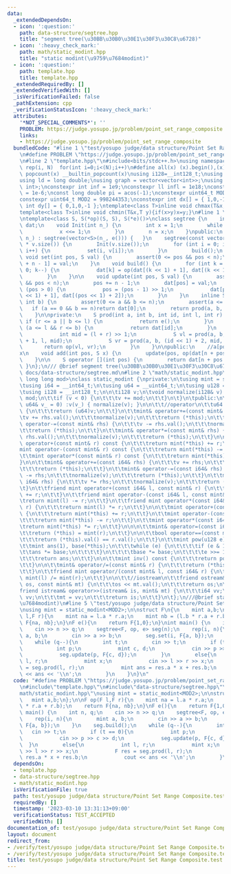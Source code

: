 ```yaml
---
data:
  _extendedDependsOn:
  - icon: ':question:'
    path: data-structure/segtree.hpp
    title: "segment tree(\u30BB\u30B0\u30E1\u30F3\u30C8\u6728)"
  - icon: ':heavy_check_mark:'
    path: math/static_modint.hpp
    title: "static modint(\u9759\u7684modint)"
  - icon: ':question:'
    path: template.hpp
    title: template.hpp
  _extendedRequiredBy: []
  _extendedVerifiedWith: []
  _isVerificationFailed: false
  _pathExtension: cpp
  _verificationStatusIcon: ':heavy_check_mark:'
  attributes:
    '*NOT_SPECIAL_COMMENTS*': ''
    PROBLEM: https://judge.yosupo.jp/problem/point_set_range_composite
    links:
    - https://judge.yosupo.jp/problem/point_set_range_composite
  bundledCode: "#line 1 \"test/yosupo judge/data structure/Point Set Range Composite.test.cpp\"\
    \n#define PROBLEM \"https://judge.yosupo.jp/problem/point_set_range_composite\"\
    \n#line 2 \"template.hpp\"\n#include<bits/stdc++.h>\nusing namespace std;\n#define\
    \ rep(i, N)  for(int i=0;i<(N);i++)\n#define all(x) (x).begin(),(x).end()\n#define\
    \ popcount(x) __builtin_popcount(x)\nusing i128=__int128_t;\nusing ll = long long;\n\
    using ld = long double;\nusing graph = vector<vector<int>>;\nusing P = pair<int,\
    \ int>;\nconstexpr int inf = 1e9;\nconstexpr ll infl = 1e18;\nconstexpr ld eps\
    \ = 1e-6;\nconst long double pi = acos(-1);\nconstexpr uint64_t MOD = 1e9 + 7;\n\
    constexpr uint64_t MOD2 = 998244353;\nconstexpr int dx[] = { 1,0,-1,0 };\nconstexpr\
    \ int dy[] = { 0,1,0,-1 };\ntemplate<class T>inline void chmax(T&x,T y){if(x<y)x=y;}\n\
    template<class T>inline void chmin(T&x,T y){if(x>y)x=y;}\n#line 1 \"data-structure/segtree.hpp\"\
    \ntemplate<class S, S(*op)(S, S), S(*e)()>\nclass segtree {\n    int n;\n    vector<S>\
    \ dat;\n    void Init(int n_) {\n        int x = 1;\n        while (n_ > x) {\n\
    \            x <<= 1;\n        }\n        n = x;\n    }\npublic:\n    segtree(int\
    \ n_) : segtree(vector<S>(n_, e())) {   }\n    segtree(const vector<S>& v) :dat(4\
    \ * v.size()) {\n        Init(v.size());\n        for (int i = 0; i < v.size();\
    \ i++) {\n            set(i, v[i]);\n        }\n        build();\n    }\n    inline\
    \ void set(int pos, S val) {\n        assert(0 <= pos && pos < n);\n        dat[pos\
    \ + n - 1] = val;\n    }\n    void build() {\n        for (int k = n - 2; k >=\
    \ 0; k--) {\n            dat[k] = op(dat[(k << 1) + 1], dat[(k << 1) + 2]);\n\
    \        }\n    }\n\n    void update(int pos, S val) {\n        assert(0 <= pos\
    \ && pos < n);\n        pos += n - 1;\n        dat[pos] = val;\n        while\
    \ (pos > 0) {\n            pos = (pos - 1) >> 1;\n            dat[pos] = op(dat[(pos\
    \ << 1) + 1], dat[(pos << 1) + 2]);\n        }\n    }\n    inline S prod(int a,\
    \ int b) {\n        assert(0 <= a && b <= n);\n        assert(a <= b);\n     \
    \   if (a == 0 && b == n)return dat[0];\n        return prod(a, b, 0, 0, n);\n\
    \    }\n\nprivate:\n    S prod(int a, int b, int id, int l, int r) {\n       \
    \ if (r <= a || b <= l) {\n            return e();\n        }\n        else if\
    \ (a <= l && r <= b) {\n            return dat[id];\n        }\n        else {\n\
    \            int mid = (l + r) >> 1;\n            S vl = prod(a, b, (id << 1)\
    \ + 1, l, mid);\n            S vr = prod(a, b, (id << 1) + 2, mid, r);\n     \
    \       return op(vl, vr);\n        }\n    }\n\npublic:\n    //a[pos] <- a[pos]\u30FB\
    x\n    void add(int pos, S x) {\n        update(pos, op(dat[n + pos - 1], x));\n\
    \    }\n\n    S operator [](int pos) {\n        return dat[n + pos - 1];\n   \
    \ }\n};\n/// @brief segment tree(\u30BB\u30B0\u30E1\u30F3\u30C8\u6728)\n///@docs\
    \ docs/data-structure/segtree.md\n#line 2 \"math/static_modint.hpp\"\n\ntemplate<unsigned\
    \ long long mod>\nclass static_modint {\nprivate:\n\tusing mint = static_modint<mod>;\n\
    \tusing i64 = __int64_t;\n\tusing u64 = __uint64_t;\n\tusing u128 = __uint128_t;\n\
    \tusing i128 = __int128_t;\n\n\ti128 v;\n\tvoid normalize(i128& v) {\n\t\tv %=\
    \ mod;\n\t\tif (v < 0) {\n\t\t\tv += mod;\n\t\t}\n\t}\n\tpublic:\n\t\tstatic_modint(const\
    \ u64& v_ = 0) :v(v_) { normalize(v); }\n\n\t\t//operator\n\t\tu64 val() const\
    \ {\n\t\t\treturn (u64)v;\n\t\t}\n\t\tmint& operator+=(const mint& rhs) {\n\t\t\
    \tv += rhs.val();\n\t\t\tnormalize(v);\n\t\t\treturn (*this);\n\t\t}\n\t\tmint&\
    \ operator-=(const mint& rhs) {\n\t\t\tv -= rhs.val();\n\t\t\tnormalize(v);\n\t\
    \t\treturn (*this);\n\t\t}\n\t\tmint& operator*=(const mint& rhs) {\n\t\t\tv *=\
    \ rhs.val();\n\t\t\tnormalize(v);\n\t\t\treturn (*this);\n\t\t}\n\n\n\t\tmint\
    \ operator+(const mint& r) const {\n\t\t\treturn mint(*this) += r;\n\t\t}\n\t\t\
    mint operator-(const mint& r) const {\n\t\t\treturn mint(*this) -= r;\n\t\t}\n\
    \t\tmint operator*(const mint& r) const {\n\t\t\treturn mint(*this) *= r;\n\t\t\
    }\n\n\t\tmint& operator+=(const i64& rhs) {\n\t\t\tv += rhs;\n\t\t\tnormalize(v);\n\
    \t\t\treturn (*this);\n\t\t}\n\t\tmint& operator-=(const i64& rhs) {\n\t\t\tv\
    \ -= rhs;\n\t\t\tnormalize(v);\n\t\t\treturn (*this);\n\t\t}\n\t\tmint& operator*=(const\
    \ i64& rhs) {\n\t\t\tv *= rhs;\n\t\t\tnormalize(v);\n\t\t\treturn (*this);\n\t\
    \t}\n\t\tfriend mint operator+(const i64& l, const mint& r) {\n\t\t\treturn mint(l)\
    \ += r;\n\t\t}\n\t\tfriend mint operator-(const i64& l, const mint& r) {\n\t\t\
    \treturn mint(l) -= r;\n\t\t}\n\t\tfriend mint operator*(const i64& l, const mint&\
    \ r) {\n\t\t\treturn mint(l) *= r;\n\t\t}\n\n\t\tmint operator+(const i64& r)\
    \ {\n\t\t\treturn mint(*this) += r;\n\t\t}\n\t\tmint operator-(const i64& r) {\n\
    \t\t\treturn mint(*this) -= r;\n\t\t}\n\t\tmint operator*(const i64& r) {\n\t\t\
    \treturn mint(*this) *= r;\n\t\t}\n\n\n\t\tmint& operator=(const i64& r) {\n\t\
    \t\treturn (*this) = mint(r);\n\t\t}\n\n\t\tbool operator==(const mint& r) {\n\
    \t\t\treturn (*this).val() == r.val();\n\t\t}\n\t\tmint pow(u128 e) const {\n\t\
    \t\tmint ans(1), base(*this);\n\t\t\twhile (e) {\n\t\t\t\tif (e & 1) {\n\t\t\t\
    \t\tans *= base;\n\t\t\t\t}\n\t\t\t\tbase *= base;\n\t\t\t\te >>= 1;\n\t\t\t}\n\
    \t\t\treturn ans;\n\t\t}\n\n\t\tmint inv() const {\n\t\t\treturn pow(mod - 2);\n\
    \t\t}\n\n\t\tmint& operator/=(const mint& r) {\n\t\t\treturn (*this) *= r.inv();\n\
    \t\t}\n\t\tfriend mint operator/(const mint& l, const i64& r) {\n\t\t\treturn\
    \ mint(l) /= mint(r);\n\t\t}\n\n\t\t//iostream\n\t\tfriend ostream& operator<<(ostream&\
    \ os, const mint& mt) {\n\t\t\tos << mt.val();\n\t\t\treturn os;\n\t\t}\n\t\t\
    friend istream& operator>>(istream& is, mint& mt) {\n\t\t\ti64 vv;\n\t\t\tis >>\
    \ vv;\n\t\t\tmt = vv;\n\t\t\treturn is;\n\t\t}\n\t};\n///@brief static modint(\u9759\
    \u7684modint)\n#line 5 \"test/yosupo judge/data structure/Point Set Range Composite.test.cpp\"\
    \nusing mint = static_modint<MOD2>;\n\nstruct F\n{\n    mint a,b;\n};\n\nF op(F\
    \ l,F r){\n    mint na = l.a * r.a;\n    mint nb = (l.b * r.a + r.b);\n    return\
    \ F{na, nb};\n}\nF e(){\n    return F{1,0};\n}\nint main() {\n    int n, q;\n\
    \    cin >> n >> q;\n    segtree<F, op, e> seg(n);\n    rep(i, n){\n        mint\
    \ a, b;\n        cin >> a >> b;\n        seg.set(i, F{a, b});\n    }\n    seg.build();\n\
    \    while (q--){\n        int t;\n        cin >> t;\n        if (t == 0){\n \
    \           int p;\n            mint c, d;\n            cin >> p >> c >> d;\n\
    \            seg.update(p, F{c, d});\n        }\n        else{\n            int\
    \ l, r;\n            mint x;\n            cin >> l >> r >> x;\n            F res\
    \ = seg.prod(l, r);\n            mint ans = res.a * x + res.b;\n            cout\
    \ << ans << '\\n';\n        }\n    }\n}\n"
  code: "#define PROBLEM \"https://judge.yosupo.jp/problem/point_set_range_composite\"\
    \n#include\"template.hpp\"\n#include\"data-structure/segtree.hpp\"\n#include\"\
    math/static_modint.hpp\"\nusing mint = static_modint<MOD2>;\n\nstruct F\n{\n \
    \   mint a,b;\n};\n\nF op(F l,F r){\n    mint na = l.a * r.a;\n    mint nb = (l.b\
    \ * r.a + r.b);\n    return F{na, nb};\n}\nF e(){\n    return F{1,0};\n}\nint\
    \ main() {\n    int n, q;\n    cin >> n >> q;\n    segtree<F, op, e> seg(n);\n\
    \    rep(i, n){\n        mint a, b;\n        cin >> a >> b;\n        seg.set(i,\
    \ F{a, b});\n    }\n    seg.build();\n    while (q--){\n        int t;\n     \
    \   cin >> t;\n        if (t == 0){\n            int p;\n            mint c, d;\n\
    \            cin >> p >> c >> d;\n            seg.update(p, F{c, d});\n      \
    \  }\n        else{\n            int l, r;\n            mint x;\n            cin\
    \ >> l >> r >> x;\n            F res = seg.prod(l, r);\n            mint ans =\
    \ res.a * x + res.b;\n            cout << ans << '\\n';\n        }\n    }\n}"
  dependsOn:
  - template.hpp
  - data-structure/segtree.hpp
  - math/static_modint.hpp
  isVerificationFile: true
  path: test/yosupo judge/data structure/Point Set Range Composite.test.cpp
  requiredBy: []
  timestamp: '2023-03-10 13:31:13+09:00'
  verificationStatus: TEST_ACCEPTED
  verifiedWith: []
documentation_of: test/yosupo judge/data structure/Point Set Range Composite.test.cpp
layout: document
redirect_from:
- /verify/test/yosupo judge/data structure/Point Set Range Composite.test.cpp
- /verify/test/yosupo judge/data structure/Point Set Range Composite.test.cpp.html
title: test/yosupo judge/data structure/Point Set Range Composite.test.cpp
---
```

